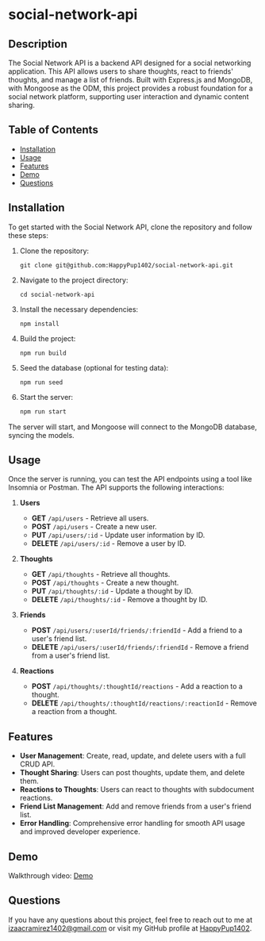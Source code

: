 # social-network-api

## Description

The Social Network API is a backend API designed for a social networking application. This API allows users to share thoughts, react to friends' thoughts, and manage a list of friends. Built with Express.js and MongoDB, with Mongoose as the ODM, this project provides a robust foundation for a social network platform, supporting user interaction and dynamic content sharing.

## Table of Contents

- [Installation](#installation)
- [Usage](#usage)
- [Features](#features)
- [Demo](#demo)
- [Questions](#questions)

## Installation

To get started with the Social Network API, clone the repository and follow these steps:

1. Clone the repository:
    ```
    git clone git@github.com:HappyPup1402/social-network-api.git
    ```

2. Navigate to the project directory:
    ```
    cd social-network-api
    ```

3. Install the necessary dependencies:
    ```
    npm install
    ```

5. Build the project:
    ```
    npm run build
    ```

6. Seed the database (optional for testing data):
    ```
    npm run seed
    ```

7. Start the server:
    ```bash
    npm run start
    ```

The server will start, and Mongoose will connect to the MongoDB database, syncing the models.

## Usage

Once the server is running, you can test the API endpoints using a tool like Insomnia or Postman. The API supports the following interactions:

1. **Users**
   - **GET** `/api/users` - Retrieve all users.
   - **POST** `/api/users` - Create a new user.
   - **PUT** `/api/users/:id` - Update user information by ID.
   - **DELETE** `/api/users/:id` - Remove a user by ID.

2. **Thoughts**
   - **GET** `/api/thoughts` - Retrieve all thoughts.
   - **POST** `/api/thoughts` - Create a new thought.
   - **PUT** `/api/thoughts/:id` - Update a thought by ID.
   - **DELETE** `/api/thoughts/:id` - Remove a thought by ID.

3. **Friends**
   - **POST** `/api/users/:userId/friends/:friendId` - Add a friend to a user's friend list.
   - **DELETE** `/api/users/:userId/friends/:friendId` - Remove a friend from a user's friend list.

4. **Reactions**
   - **POST** `/api/thoughts/:thoughtId/reactions` - Add a reaction to a thought.
   - **DELETE** `/api/thoughts/:thoughtId/reactions/:reactionId` - Remove a reaction from a thought.

## Features

- **User Management**: Create, read, update, and delete users with a full CRUD API.
- **Thought Sharing**: Users can post thoughts, update them, and delete them.
- **Reactions to Thoughts**: Users can react to thoughts with subdocument reactions.
- **Friend List Management**: Add and remove friends from a user's friend list.
- **Error Handling**: Comprehensive error handling for smooth API usage and improved developer experience.

## Demo

Walkthrough video: [Demo](https://app.screencastify.com/v3/watch/J2R4NKp17sIQetmOpqxZ)

## Questions

If you have any questions about this project, feel free to reach out to me at [izaacramirez1402@gmail.com](mailto:izaacramirez1402@gmail.com) or visit my GitHub profile at [HappyPup1402](https://github.com/HappyPup1402).
